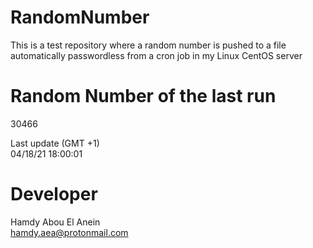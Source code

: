 # RandomNumber    
This is a test repository where a random number is pushed to a file automatically passwordless from a cron job in my Linux CentOS server    
# Random Number of the last run   
30466
      
Last update (GMT +1)    
04/18/21 18:00:01
# Developer    
Hamdy Abou El Anein   
hamdy.aea@protonmail.com

